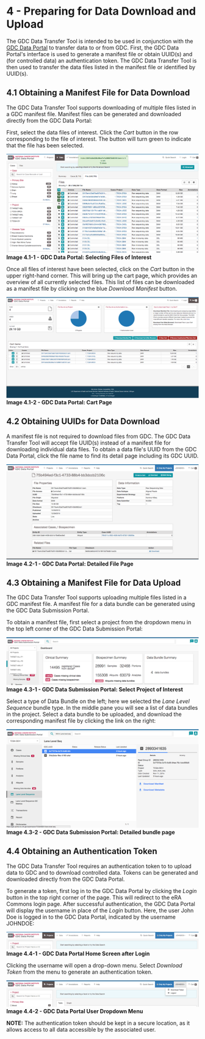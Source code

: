 # 4 - Preparing for Data Download and Upload

The GDC Data Transfer Tool is intended to be used in conjunction with the [GDC Data Portal](https://gdc-portal.nci.nih.gov) to transfer data to or from GDC. First, the GDC Data Portal&#39;s interface is used to generate a manifest file or obtain UUID(s) and (for controlled data) an authentication token. The GDC Data Transfer Tool is then used to transfer the data files listed in the manifest file or identified by UUID(s).

## 4.1 Obtaining a Manifest File for Data Download

The GDC Data Transfer Tool supports downloading of multiple files listed in a GDC manifest file. Manifest files can be generated and downloaded directly from the GDC Data Portal:

First, select the data files of interest. Click the *Cart* button in the row corresponding to the file of interest. The button will turn green to indicate that the file has been selected.

![Image 4.1-1 - GDC Data Portal: Selecting Files of Interest](images/04-01_Data-Portal-Selecting-Files.png)
**Image 4.1-1 - GDC Data Portal: Selecting Files of Interest**

Once all files of interest have been selected, click on the *Cart* button in the upper right-hand corner. This will bring up the cart page, which provides an overview of all currently selected files. This list of files can be downloaded as a manifest file by clicking on the blue *Download Manifest* button.

![Image 4.1-2 - GDC Data Portal: Cart Page](images/04-02-Data-Portal-Cart-Page.png)
**Image 4.1-2 - GDC Data Portal: Cart Page**

## 4.2 Obtaining UUIDs for Data Download

A manifest file is not required to download files from GDC. The GDC Data Transfer Tool will accept file UUID(s) instead of a manifest file for downloading individual data files. To obtain a data file's UUID from the GDC Data Portal, click the file name to find its detail page including its GDC UUID.

![Image 4.2-1 - GDC Data Portal: Detailed File Page](images/04-03-data-portal-file-detail-page.png)
**Image 4.2-1 - GDC Data Portal: Detailed File Page**

## 4.3 Obtaining a Manifest File for Data Upload

The GDC Data Transfer Tool supports uploading multiple files listed in a GDC manifest file. A manifest file for a data bundle can be generated using the GDC Data Submission Portal.

To obtain a manifest file, first select a project from the dropdown menu in the top left corner of the GDC Data Submission Portal:

![Image 4.3-1 - GDC Data Submission Portal: Select Project of Interest](images/04-04_Submission-Portal-select-project.png)
**Image 4.3-1 - GDC Data Submission Portal: Select Project of Interest**

Select a type of Data Bundle on the left; here we selected the *Lane Level Sequence* bundle type. In the middle pane you will see a list of data bundles in the project. Select a data bundle to be uploaded, and download the corresponding manifest file by clicking the link on the right:

![Image 4.3-2 - GDC Data Submission Portal: Detailed bundle page](images/04-05_submission-portal-download-manifest.png)
**Image 4.3-2 - GDC Data Submission Portal: Detailed bundle page**

## 4.4 Obtaining an Authentication Token

The GDC Data Transfer Tool requires an authentication token to to upload data to GDC and to download controlled data. Tokens can be generated and downloaded directly from the GDC Data Portal.

To generate a token, first log in to the GDC Data Portal by clicking the *Login* button in the top right corner of the page. This will redirect to the eRA Commons login page. After successful authentication, the GDC Data Portal will display the username in place of the *Login* button. Here, the user John Doe&nbsp;is logged in to the GDC Data Portal, indicated by the username JOHNDOE:

![Image 4.4-1 - GDC Data Portal Home Screen after Login](images/04-06_gdc-data-portal-home-screen-after-login.png)
**Image 4.4-1 - GDC Data Portal Home Screen after Login**

Clicking the username will open a drop-down menu. Select *Download Token* from the menu to generate an authentication token.

![Image 4.4-2 - GDC Data Portal User Dropdown Menu](images/04-07-data-portal-user-dropdown-menu.png)
**Image 4.4-2 - GDC Data Portal User Dropdown Menu**

**NOTE:** The authentication token should be kept in a secure location, as it allows access to all data accessible by the associated user.
